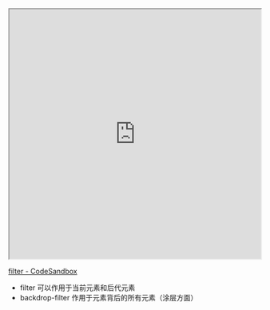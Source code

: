 

<iframe src="https://vzflzm.csb.app/" width="100%" height="500px"></iframe>


[filter - CodeSandbox](https://codesandbox.io/s/filter-vzflzm?file=/index.html)


* filter 可以作用于当前元素和后代元素
* backdrop-filter 作用于元素背后的所有元素（涂层方面）
